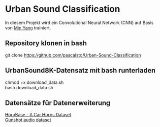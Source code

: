 # Urban Sound Classification

In diesem Projekt wird ein Convolutional Neural Network (CNN) auf Basis von [Min Yang](https://www.kaggle.com/code/mychen76/automatic-urban-sound-classification-with-cnn) trainiert. 

## Repository klonen in bash

git clone https://github.com/pascalsto/Urban-Sound-Classification

## UrbanSound8K-Datensatz mit bash runterladen

chmod +x download_data.sh<br>
bash download_data.sh

## Datensätze für Datenerweiterung

[HornBase - A Car Horns Dataset](https://data.mendeley.com/datasets/y5stjsnp8s/2)<br>
[Gunshot audio dataset](https://www.kaggle.com/datasets/emrahaydemr/gunshot-audio-dataset)